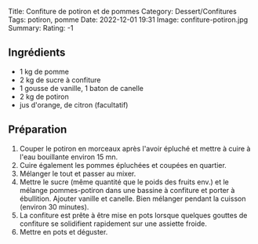 Title: Confiture de potiron et de pommes
Category: Dessert/Confitures
Tags: potiron, pomme
Date: 2022-12-01 19:31
Image: confiture-potiron.jpg
Summary: 
Rating: -1 

## Ingrédients

- 1 kg de pomme
- 2 kg de sucre à confiture
- 1 gousse de vanille, 1 baton de canelle
- 2 kg de potiron
- jus d'orange, de citron (facultatif)

## Préparation

1. Couper le potiron en morceaux après l'avoir épluché et mettre à cuire à l'eau bouillante environ 15 mn.
2. Cuire également les pommes épluchées et coupées en quartier.
3. Mélanger le tout et passer au mixer.
4. Mettre le sucre (même quantité que le poids des fruits env.) et le mélange pommes-potiron dans une bassine à confiture et porter à ébullition. Ajouter vanille et canelle. Bien mélanger pendant la cuisson (environ 30 minutes).
5. La confiture est prête à être mise en pots lorsque quelques gouttes de confiture se solidifient rapidement sur une assiette froide.
6. Mettre en pots et déguster.
